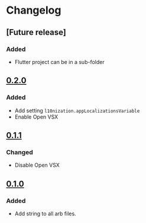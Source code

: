 # Changelog

## [Future release]

### Added

- Flutter project can be in a sub-folder

## [0.2.0]

### Added

- Add setting `l10nization.appLocalizationsVariable`
- Enable Open VSX

## [0.1.1]

### Changed

- Disable Open VSX

## [0.1.0]

### Added

- Add string to all arb files.

[0.1.0]: https://github.com/lsaudon/l10nization/releases/tag/release-0.1.0
[0.1.1]: https://github.com/lsaudon/l10nization/releases/tag/release-0.1.1
[0.2.0]: https://github.com/lsaudon/l10nization/releases/tag/release-0.2.0
